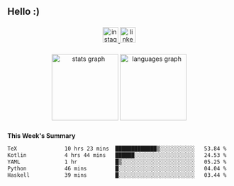 <h2 align="left">Hello :)</h2>

###

<div align="center">
  <a href="https://www.instagram.com/sebi.klaus/" target="_blank">
    <img src="https://img.shields.io/static/v1?message=Instagram&logo=instagram&label=&color=E4405F&logoColor=white&labelColor=&style=for-the-badge" height="35" alt="instagram logo"  />
  </a>
  <a href="https://www.linkedin.com/in/sebastian-klaus-3aa64720b/" target="_blank">
    <img src="https://img.shields.io/static/v1?message=LinkedIn&logo=linkedin&label=&color=0077B5&logoColor=white&labelColor=&style=for-the-badge" height="35" alt="linkedin logo"  />
  </a>
</div>

###

<div align="center">
  <img src="https://github-readme-stats.vercel.app/api?username=IYourSunshineI&hide_title=false&hide_rank=false&show_icons=true&include_all_commits=true&count_private=true&disable_animations=false&theme=dracula&locale=en&hide_border=false&order=1" height="150" alt="stats graph"  />
  <img src="https://github-readme-stats.vercel.app/api/top-langs?username=IYourSunshineI&locale=en&hide_title=false&layout=compact&card_width=320&langs_count=5&theme=dracula&hide_border=false&order=2" height="150" alt="languages graph"  />
</div>

###

**This Week's Summary**
<!--START_SECTION:waka-->

```txt
TeX               10 hrs 23 mins  █████████████▒░░░░░░░░░░░   53.84 %
Kotlin            4 hrs 44 mins   ██████░░░░░░░░░░░░░░░░░░░   24.53 %
YAML              1 hr            █▒░░░░░░░░░░░░░░░░░░░░░░░   05.25 %
Python            46 mins         █░░░░░░░░░░░░░░░░░░░░░░░░   04.04 %
Haskell           39 mins         █░░░░░░░░░░░░░░░░░░░░░░░░   03.44 %
```

<!--END_SECTION:waka-->
